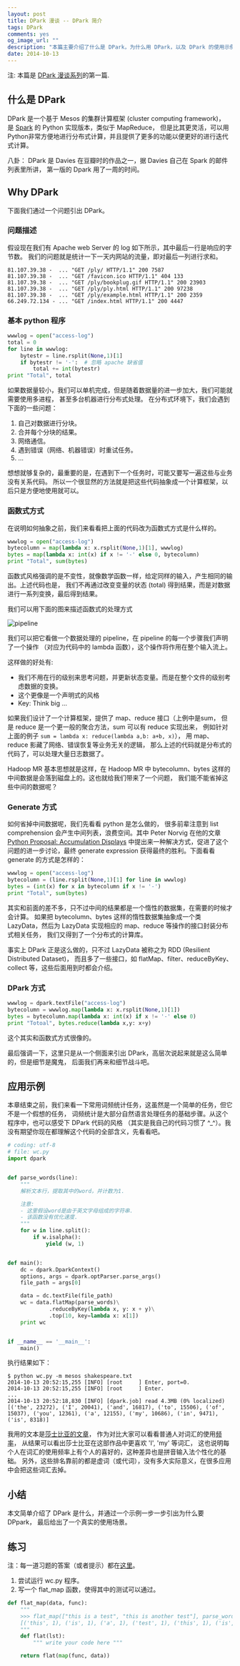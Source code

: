 ```yaml
---
layout: post
title: DPark 漫谈 -- DPark 简介
tags: DPark
comments: yes
og_image_url: ""
description: "本篇主要介绍了什么是 DPark，为什么用 DPark，以及 DPark 的使用示例"
date: 2014-10-13
---
```


注: 本篇是 [DPark 漫谈系列](/2014/08/05/dpark/)的第一篇.

## 什么是 DPark

DPark 是一个基于 Mesos 的集群计算框架 (cluster computing framework)，
是 [Spark](http://spark.apache.org/) 的 Python 实现版本，类似于 MapReduce，
但是比其更灵活，可以用Python非常方便地进行分布式计算，并且提供了更多的功能以便更好的进行迭代式计算。

八卦： DPark 是 Davies 在豆瓣时的作品之一，据 Davies 自己在 Spark 的邮件列表里所讲，
第一版的 Dpark 用了一周的时间。

## Why DPark

下面我们通过一个问题引出 DPark。

### 问题描述

假设现在我们有 Apache web Server 的 log 如下所示，其中最后一行是响应的字节数。
我们的问题就是统计一下一天内网站的流量，即对最后一列进行求和。

```
81.107.39.38 -  ... "GET /ply/ HTTP/1.1" 200 7587
81.107.39.38 -  ... "GET /favicon.ico HTTP/1.1" 404 133
81.107.39.38 -  ... "GET /ply/bookplug.gif HTTP/1.1" 200 23903
81.107.39.38 -  ... "GET /ply/ply.html HTTP/1.1" 200 97238
81.107.39.38 -  ... "GET /ply/example.html HTTP/1.1" 200 2359
66.249.72.134 - ... "GET /index.html HTTP/1.1" 200 4447
```

### 基本 python 程序

``` python
wwwlog = open("access-log")
total = 0
for line in wwwlog:
    bytestr = line.rsplit(None,1)[1]
    if bytestr != '-':  # 忽略 apache 缺省值
        total += int(bytestr)
print "Total", total
```

如果数据量较小，我们可以单机完成，但是随着数据量的进一步加大，我们可能就需要使用多进程，
甚至多台机器进行分布式处理。 在分布式环境下，我们会遇到下面的一些问题：

1. 自己对数据进行分块。
2. 合并每个分块的结果。
3. 网络通信。
4. 遇到错误（网络、机器错误）时重试任务。
5. ...

想想就够复杂的，最重要的是，在遇到下一个任务时，可能又要写一遍这些与业务没有关系代码。
所以一个很显然的方法就是把这些代码抽象成一个计算框架，以后只是方便地使用就可以。

### 函数式方式

在说明如何抽象之前，我们来看看把上面的代码改为函数式方式是什么样的。

``` python
wwwlog = open("access-log")
bytecolumn = map(lambda x: x.rsplit(None,1)[1], wwwlog)
bytes = map(lambda x: int(x) if x != '-' else 0, bytecolumn)
print "Total", sum(bytes)
```

函数式风格强调的是不变性，就像数学函数一样，给定同样的输入，产生相同的输出。上述代码也是，
我们不再通过改变变量的状态 (total) 得到结果，而是对数据进行一系列变换，最后得到结果。

我们可以用下面的图来描述函数式的处理方式

![pipeline](/img/dpark/pipeline.png)

我们可以把它看做一个数据处理的 pipeline，在 pipeline 的每一个步骤我们声明了一个操作
（对应为代码中的 lambda 函数），这个操作将作用在整个输入流上。

这样做的好处有:

  - 我们不用在行的级别来思考问题，并更新状态变量。而是在整个文件的级别考虑数据的变换。
  - 这个更像是一个声明式的风格
  - Key: Think big ...

如果我们设计了一个计算框架，提供了 map、reduce 接口（上例中是sum，
但是 reduce 是一个更一般的聚合方法，sum 可以有 reduce 实现出来，
例如针对上面的例子 `sum = lambda x: reduce(lambda a,b: a+b, x)`），
用 map、reduce 影藏了网络、错误恢复等业务无关的逻辑，
那么上述的代码就是分布式的代码了，可以处理大量日志数据了。

Hadoop MR 基本思想就是这样，在 Hadoop MR 中 bytecolumn、bytes
这样的中间数据是会落到磁盘上的。这也就给我们带来了一个问题，
我们能不能省掉这些中间的数据呢？

### Generate 方式

如何省掉中间数据呢，我们先看看 python 是怎么做的，
很多前辈注意到 list comprehension 会产生中间列表，浪费空间。其中
Peter Norvig 在他的文章 [Python Proposal: Accumulation Displays](http://norvig.com/pyacc.html)
中提出来一种解决方式，促进了这个问题的进一步讨论，最终 generate expression
获得最终的胜利。下面看看 generate 的方式是怎样的：

``` python
wwwlog = open("access-log")
bytecolumn = (line.rsplit(None,1)[1] for line in wwwlog)
bytes = (int(x) for x in bytecolumn if x != '-')
print "Total", sum(bytes)
```

其实和前面的差不多，只不过中间的结果都是一个惰性的数据集，在需要的时候才会计算。
如果把 bytecolumn、bytes 这样的惰性数据集抽象成一个类 LazyData，然后为
LazyData 实现相应的 map、reduce 等操作的接口封装分布式相关任务，
我们又得到了一个分布式的计算库。

事实上 DPark 正是这么做的，只不过 LazyData 被称之为 RDD (Resilient Distributed Dataset)，
而且多了一些接口，如 flatMap、filter、reduceByKey、collect 等，这些后面用到时都会介绍。

### DPark 方式

``` python
wwwlog = dpark.textFile("access-log")
bytecolumn = wwwlog.map(lambda x: x.rsplit(None,1)[1])
bytes = bytecolumn.map(lambda x: int(x) if x != '-' else 0)
print "Totoal", bytes.reduce(lambda x,y: x+y)
```

这个其实和函数式方式很像的。

最后强调一下，这里只是从一个侧面来引出 DPark，高层次说起来就是这么简单的，但是细节是魔鬼，
后面我们再来和细节战斗吧。

## 应用示例

本章结束之前，我们来看一下常用词频统计任务，这虽然是一个简单的任务，但它不是一个假想的任务，
词频统计是大部分自然语言处理任务的基础步骤。从这个程序中，也可以感受下 DPark 代码的风格
（其实是我自己的代码习惯了 ^_^）。我没有期望你现在都理解这个代码的全部含义，先看看吧。

``` python
# coding: utf-8
# file: wc.py
import dpark


def parse_words(line):
    """
    解析文本行，提取其中的word，并计数为1.

    注意:
    - 这里假设word是由于英文字母组成的字符串.
    - 该函数没有优化速度.
    """
    for w in line.split():
        if w.isalpha():
            yield (w, 1)


def main():
    dc = dpark.DparkContext()
    options, args = dpark.optParser.parse_args()
    file_path = args[0]

    data = dc.textFile(file_path)
    wc = data.flatMap(parse_words)\
             .reduceByKey(lambda x, y: x + y)\
             .top(10, key=lambda x: x[1])
    print wc


if __name__ == '__main__':
    main()
```

执行结果如下：

```
$ python wc.py -m mesos shakespeare.txt
2014-10-13 20:52:15,255 [INFO] [root     ] Enter, port=0.
2014-10-13 20:52:15,255 [INFO] [root     ] Enter.
...
2014-10-13 20:52:18,830 [INFO] [dpark.job] read 4.3MB (0% localized)
[('the', 23272), ('I', 20041), ('and', 16817), ('to', 15506), ('of', 15037), ('you', 12361), ('a', 12155), ('my', 10686), ('in', 9471), ('is', 8318)]
```

我用的文本是[莎士比亚的文章](http://norvig.com/ngrams/shakespeare.txt)，
作为对比大家可以看看普通人对词汇的使用[频率](http://norvig.com/mayzner.html)，
从结果可以看出莎士比亚在这部作品中更喜欢 'I', 'my' 等词汇，
这也说明每个人在词汇的使用频率上有个人的喜好的，这种差异也是拼音输入法个性化的基础。
另外，这些排名靠前的都是虚词（或代词），没有多大实际意义，在很多应用中会把这些词汇去掉。

## 小结

本文简单介绍了 DPark 是什么，并通过一个示例一步一步引出为什么要 DPpark，
最后给出了一个真实的使用场景。

## 练习

注：每一道习题的答案（或者提示）都在[这里](https://github.com/zzl0/DparkIntro/tree/master/solutions)。

1. 尝试运行 wc.py 程序。
2. 写一个 flat_map 函数，使得其中的测试可以通过。

``` python
def flat_map(data, func):
    """
    >>> flat_map(["this is a test", "this is another test"], parse_words)
    [('this', 1), ('is', 1), ('a', 1), ('test', 1), ('this', 1), ('is', 1), ('another', 1), ('test', 1)]
    """
    def flat(lst):
        """ write your code here """

    return flat(map(func, data))
```
